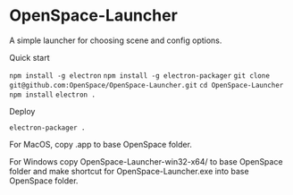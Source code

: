 # OpenSpace-Launcher
A simple launcher for choosing scene and config options.

Quick start

`npm install -g electron`
`npm install -g electron-packager`
`git clone git@github.com:OpenSpace/OpenSpace-Launcher.git`
`cd OpenSpace-Launcher`
`npm install`
`electron .`

Deploy

`electron-packager .`

For MacOS, copy .app to base OpenSpace folder.

For Windows copy OpenSpace-Launcher-win32-x64/ to base OpenSpace folder and make shortcut for OpenSpace-Launcher.exe into base OpenSpace folder. 
